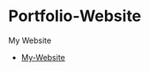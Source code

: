 # Portfolio-Website
My Website

- [My-Website](https://christine1810.github.io/Portfolio-Website/index.html)


